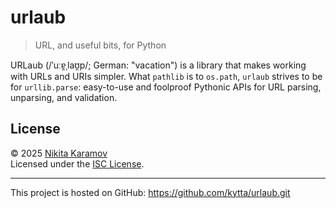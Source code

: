 # urlaub

> URL, and useful bits, for Python

URLaub (/ˈuːɐ̯ˌlaʊ̯p/; German: "vacation") is a library that makes working with URLs and URIs simpler. What `pathlib` is to `os.path`, `urlaub` strives to be for `urllib.parse`: easy-to-use and foolproof Pythonic APIs for URL parsing, unparsing, and validation.

## License

© 2025 [Nikita Karamov]  
Licensed under the [ISC License][ISC].

---

This project is hosted on GitHub: https://github.com/kytta/urlaub.git

[ISC]: https://spdx.org/licenses/ISC.html
[Nikita Karamov]: https://www.kytta.dev/